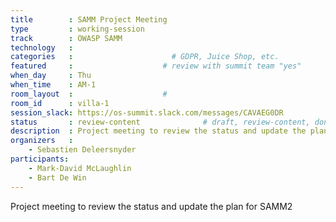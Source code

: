 ```yaml
---
title        : SAMM Project Meeting
type         : working-session
track        : OWASP SAMM
technology   :
categories   :                      # GDPR, Juice Shop, etc.
featured     :                    # review with summit team "yes"
when_day     : Thu
when_time    : AM-1
room_layout  :                    #
room_id      : villa-1
session_slack: https://os-summit.slack.com/messages/CAVAEG0DR
status       : review-content              # draft, review-content, done
description  : Project meeting to review the status and update the plan for SAMM2
organizers   :
    - Sebastien Deleersnyder
participants:
    - Mark-David McLaughlin
    - Bart De Win
---
```


Project meeting to review the status and update the plan for SAMM2
